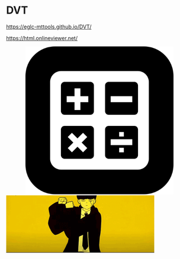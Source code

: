 # DVT

https://eglc-mttools.github.io/DVT/

https://html.onlineviewer.net/

<center><img src="https://github.com/EGLC-MtTOOLS/DVT/blob/main/calculatorapp.png" alt="" width="400"></center>

<img src="https://github.com/EGLC-MtTOOLS/DVT/blob/main/mashle-bring-bang-bang_Original.gif" alt="" width="400">
